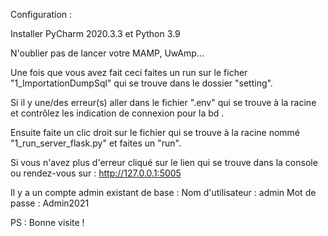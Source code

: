 Configuration :

Installer PyCharm 2020.3.3 et Python 3.9

N'oublier pas de lancer votre MAMP, UwAmp...

Une fois que vous avez fait ceci faites un run sur le ficher "1_ImportationDumpSql" qui se trouve dans le dossier "setting".

Si il y une/des erreur(s) aller dans le fichier ".env" qui se trouve à la racine et contrôlez les indication de connexion pour la bd .

Ensuite faite un clic droit sur le fichier qui se trouve à la racine nommé "1_run_server_flask.py" et faites un "run".

Si vous n'avez plus d'erreur cliqué sur le lien qui se trouve dans la console ou rendez-vous sur : http://127.0.0.1:5005

Il y a un compte admin existant de base :
Nom d'utilisateur : admin
Mot de passe : Admin2021

PS : Bonne visite !
